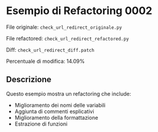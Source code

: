# Esempio di Refactoring 0002

File originale: `check_url_redirect_originale.py`

File refactored: `check_url_redirect_refactored.py`

Diff: `check_url_redirect_diff.patch`

Percentuale di modifica: 14.09%

## Descrizione

Questo esempio mostra un refactoring che include:

- Miglioramento dei nomi delle variabili
- Aggiunta di commenti esplicativi
- Miglioramento della formattazione
- Estrazione di funzioni
